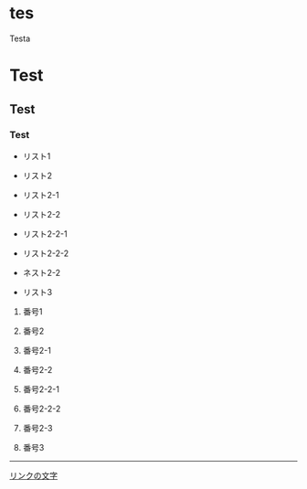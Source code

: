 # tes

Testa

# Test
## Test
### Test

- リスト1

- リスト2

- リスト2-1

- リスト2-2

- リスト2-2-1

- リスト2-2-2

- ネスト2-2

- リスト3

1. 番号1

1. 番号2

1. 番号2-1

1. 番号2-2

1. 番号2-2-1

1. 番号2-2-2

1. 番号2-3

1. 番号3

---

[リンクの文字](https://www.google.co.jp/)
